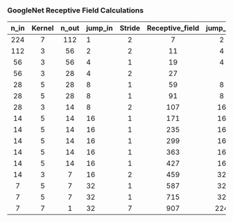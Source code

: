 ### GoogleNet Receptive Field Calculations

| n_in   |      Kernel      |  n_out | jump_in   |      Stride      |  Receptive_field | jump_out  |
|:----------:|:-------------:|:------:|:----------|:-------------:|:------:|:----------:|
224  |  7 	    |  112 	 | 1 	     | 2 	     |7 	                 |2
112 	|  3 	     | 56 	  |  2 	    |  2 	    |11 	             |   4
56 	 |   3 	  |    56 	 |   4 	   |   1 	   | 19 	     |           4
56 	 |   3 	   |   28 |    4 	  |    2 	 |   27 	      |     |     8
28   |	  5 	      |28| 	    8 	  |    1 	|    59 	       |         8
28 	 |   5 	      |28 |	    8 	   |   1 	 |   91 	        |        8
28 	 |   3 	      |14| 	    8 	  |    2 	 |   107 	        |      16
14 	 |   5 	      |14 |	    16 	  |    1 	 |   171 	        |      16
14 	  |  5 	      |14 |	    16 	  |    1 	 |   235 	        |      16
14 	  |  5 	     | 14 |	    16 	  |    1 	 |   299 	        |      16
14 	   | 5 	    |  14 |	    16 	  |    1 	 |   363 	        |      16
14 	   | 5 	   |   14 |	    16 	  |    1 	 |   427 	        |      16
14 	   | 3 	  |    7 	 |   16 	  |    2 	 |   459 	        |      32
7 	   | 5 	 |     7 	 |   32 	  |    1 	 |   587 	        |      32
7 	   | 5 	|      7 	 |   32 	 |     1 	 |   715 	        |      32
7 	   | 7 |	      1 	|    32 |	      7 |	    907 	      |        224


